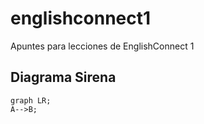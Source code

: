 # englishconnect1
Apuntes para lecciones de EnglishConnect 1

## Diagrama Sirena

```mermaid
graph LR;
A-->B;
```
